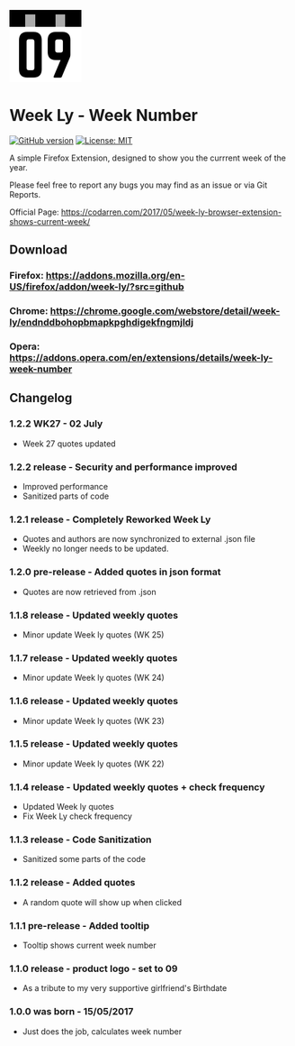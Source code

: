 ![alt text](https://raw.githubusercontent.com/codarrenvelvindron/Week-Ly/master/icon128.png "Week Ly")
# Week Ly - Week Number
[![GitHub version](https://badge.fury.io/gh/codarrenvelvindron%2FWeek-Ly.svg)](https://badge.fury.io/gh/codarrenvelvindron%2FWeek-Ly)
[![License: MIT](https://img.shields.io/badge/License-MIT-yellow.svg)](https://opensource.org/licenses/MIT)

A simple Firefox Extension, designed to show you the currrent week of the year.

Please feel free to report any bugs you may find as an issue or via Git Reports.

Official Page: https://codarren.com/2017/05/week-ly-browser-extension-shows-current-week/

## Download
### Firefox: https://addons.mozilla.org/en-US/firefox/addon/week-ly/?src=github
### Chrome: https://chrome.google.com/webstore/detail/week-ly/endnddbohopbmapkpghdigekfngmjldj
### Opera: https://addons.opera.com/en/extensions/details/week-ly-week-number

## Changelog
### 1.2.2 WK27 - 02 July
* Week 27 quotes updated

### 1.2.2 release - Security and performance improved
* Improved performance
* Sanitized parts of code

### 1.2.1 release - Completely Reworked Week Ly
* Quotes and authors are now synchronized to external .json file
* Weekly no longer needs to be updated.

### 1.2.0 pre-release - Added quotes in json format
* Quotes are now retrieved from .json

### 1.1.8 release - Updated weekly quotes
* Minor update Week ly quotes (WK 25)

### 1.1.7 release - Updated weekly quotes
* Minor update Week ly quotes (WK 24)

### 1.1.6 release - Updated weekly quotes
* Minor update Week ly quotes (WK 23)

### 1.1.5 release - Updated weekly quotes
* Minor update Week ly quotes (WK 22)

### 1.1.4 release - Updated weekly quotes + check frequency
* Updated Week ly quotes
* Fix Week Ly check frequency

### 1.1.3 release - Code Sanitization
* Sanitized some parts of the code

### 1.1.2 release - Added quotes
* A random quote will show up when clicked

### 1.1.1 pre-release - Added tooltip
* Tooltip shows current week number

### 1.1.0 release - product logo - set to 09
* As a tribute to my very supportive girlfriend's Birthdate 

### 1.0.0 was born - 15/05/2017
* Just does the job, calculates week number
